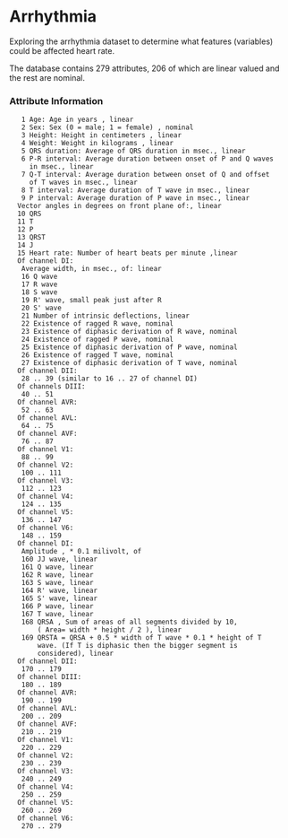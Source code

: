 # Arrhythmia
Exploring the arrhythmia dataset to determine what features (variables) could be affected heart rate. 

The database contains 279 attributes, 206 of which are linear valued and the rest are nominal.

### Attribute Information  
 
       1 Age: Age in years , linear
       2 Sex: Sex (0 = male; 1 = female) , nominal
       3 Height: Height in centimeters , linear
       4 Weight: Weight in kilograms , linear
       5 QRS duration: Average of QRS duration in msec., linear
       6 P-R interval: Average duration between onset of P and Q waves
         in msec., linear
       7 Q-T interval: Average duration between onset of Q and offset
         of T waves in msec., linear
       8 T interval: Average duration of T wave in msec., linear
       9 P interval: Average duration of P wave in msec., linear
      Vector angles in degrees on front plane of:, linear
      10 QRS
      11 T
      12 P
      13 QRST
      14 J
      15 Heart rate: Number of heart beats per minute ,linear
      Of channel DI:
       Average width, in msec., of: linear
       16 Q wave
       17 R wave
       18 S wave
       19 R' wave, small peak just after R
       20 S' wave
       21 Number of intrinsic deflections, linear
       22 Existence of ragged R wave, nominal
       23 Existence of diphasic derivation of R wave, nominal
       24 Existence of ragged P wave, nominal
       25 Existence of diphasic derivation of P wave, nominal
       26 Existence of ragged T wave, nominal
       27 Existence of diphasic derivation of T wave, nominal
      Of channel DII: 
       28 .. 39 (similar to 16 .. 27 of channel DI)
      Of channels DIII:
       40 .. 51
      Of channel AVR:
       52 .. 63
      Of channel AVL:
       64 .. 75
      Of channel AVF:
       76 .. 87
      Of channel V1:
       88 .. 99
      Of channel V2:
       100 .. 111
      Of channel V3:
       112 .. 123
      Of channel V4:
       124 .. 135
      Of channel V5:
       136 .. 147
      Of channel V6:
       148 .. 159
      Of channel DI:
       Amplitude , * 0.1 milivolt, of
       160 JJ wave, linear
       161 Q wave, linear
       162 R wave, linear
       163 S wave, linear
       164 R' wave, linear
       165 S' wave, linear
       166 P wave, linear
       167 T wave, linear
       168 QRSA , Sum of areas of all segments divided by 10,
           ( Area= width * height / 2 ), linear
       169 QRSTA = QRSA + 0.5 * width of T wave * 0.1 * height of T
           wave. (If T is diphasic then the bigger segment is
           considered), linear
      Of channel DII:
       170 .. 179
      Of channel DIII:
       180 .. 189
      Of channel AVR:
       190 .. 199
      Of channel AVL:
       200 .. 209
      Of channel AVF:
       210 .. 219
      Of channel V1:
       220 .. 229
      Of channel V2:
       230 .. 239
      Of channel V3:
       240 .. 249
      Of channel V4:
       250 .. 259
      Of channel V5:
       260 .. 269
      Of channel V6:
       270 .. 279
